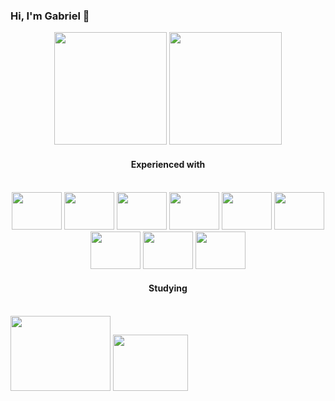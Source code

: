 ### Hi, I'm Gabriel 👋

<div align="center">
  <img height="180em" src="https://github-readme-stats.vercel.app/api?username=gabrielfsil&show_icons=true&theme=tokyonight&include_all_commits=true&count_private=true"/>
  <img height="180em" src="https://github-readme-stats.vercel.app/api/top-langs/?username=gabrielfsil&layout=compact&langs_count=7&theme=tokyonight"/>
</div>
  
#### <div align="center">Experienced with</div>
<div style="display: inline-block" align="center"><br>
 <img height="60" width="80" src="https://cdn.jsdelivr.net/gh/devicons/devicon/icons/amazonwebservices/amazonwebservices-original-wordmark.svg" />
 <img height="60" width="80" src="https://cdn.jsdelivr.net/gh/devicons/devicon/icons/react/react-original-wordmark.svg" />
 <img height="60" width="80" src="https://cdn.jsdelivr.net/gh/devicons/devicon/icons/nodejs/nodejs-original-wordmark.svg" />
 <img height="60" width="80" src="https://cdn.jsdelivr.net/gh/devicons/devicon/icons/typescript/typescript-original.svg" />
 <img height="60" width="80" src="https://cdn.jsdelivr.net/gh/devicons/devicon/icons/docker/docker-plain-wordmark.svg" />
 <img height="60" width="80" src="https://cdn.jsdelivr.net/gh/devicons/devicon/icons/git/git-original-wordmark.svg" />
 <img height="60" width="80" src="https://cdn.jsdelivr.net/gh/devicons/devicon/icons/jest/jest-plain.svg" />
 <img height="60" width="80" src="https://cdn.jsdelivr.net/gh/devicons/devicon/icons/mysql/mysql-plain-wordmark.svg" />
 <img height="60" width="80" src="https://cdn.jsdelivr.net/gh/devicons/devicon/icons/handlebars/handlebars-original-wordmark.svg" />
</div>

#### <div align="center">Studying</div>

<div style="display: inline-block" align="center"><br>
     <img height="120" width="160" src="https://cdn.jsdelivr.net/gh/devicons/devicon/icons/nextjs/nextjs-original-wordmark.svg" />
     <img height="90" width="120" src="https://cdn.jsdelivr.net/gh/devicons/devicon/icons/mongodb/mongodb-original-wordmark.svg" />
</div>

